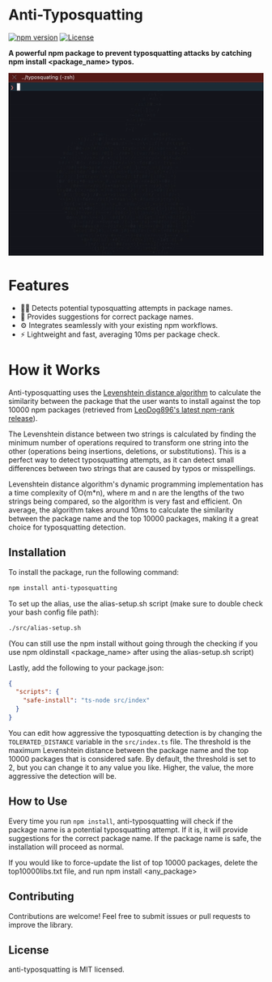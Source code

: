 # Anti-Typosquatting

[![npm version](https://img.shields.io/npm/v/anti-typosquatting.svg)](https://www.npmjs.com/package/anti-typosquatting)
[![License](https://img.shields.io/badge/license-MIT-blue.svg)](https://github.com/your-username/anti-typosquatting/blob/main/LICENSE)

**A powerful npm package to prevent typosquatting attacks by catching npm install <package_name> typos.**

![Example](src/examples/typo.gif)

# Features

- 🕵️‍♀️ Detects potential typosquatting attempts in package names.
- 🧪 Provides suggestions for correct package names.
- ⚙️ Integrates seamlessly with your existing npm workflows.
- ⚡️ Lightweight and fast, averaging 10ms per package check.

# How it Works
Anti-typosquatting uses the [Levenshtein distance algorithm](https://en.wikipedia.org/wiki/Levenshtein_distance) to calculate the similarity between the package that the user wants to install against the top 10000 npm packages (retrieved from [LeoDog896's latest npm-rank release](https://github.com/LeoDog896/npm-rank)).

The Levenshtein distance between two strings is calculated by finding the minimum number of operations required to transform one string into the other (operations being insertions, deletions, or substitutions). This is a perfect way to detect typosquatting attempts, as it can detect small differences between two strings that are caused by typos or misspellings.

Levenshtein distance algorithm's dynamic programming implementation has a time complexity of O(m*n), where m and n are the lengths of the two strings being compared, so the algorithm is very fast and efficient. On average, the algorithm takes around 10ms to calculate the similarity between the package name and the top 10000 packages, making it a great choice for typosquatting detection.

## Installation

To install the package, run the following command:

```bash
npm install anti-typosquatting
```

To set up the alias, use the alias-setup.sh script (make sure to double check your bash config file path):

```bash
./src/alias-setup.sh
```

(You can still use the npm install without going through the checking if you use npm oldinstall <package_name> after using the alias-setup.sh script)

Lastly, add the following to your package.json:

```json
{
  "scripts": {
    "safe-install": "ts-node src/index"
  }
}
```

You can edit how aggressive the typosquatting detection is by changing the `TOLERATED_DISTANCE` variable in the `src/index.ts` file. The threshold is the maximum Levenshtein distance between the package name and the top 10000 packages that is considered safe. By default, the threshold is set to 2, but you can change it to any value you like. Higher, the value, the more aggressive the detection will be.

## How to Use
Every time you run `npm install`, anti-typosquatting will check if the package name is a potential typosquatting attempt. If it is, it will provide suggestions for the correct package name. If the package name is safe, the installation will proceed as normal.

If you would like to force-update the list of top 10000 packages, delete the top10000libs.txt file, and run npm install <any_package>

## Contributing
Contributions are welcome! Feel free to submit issues or pull requests to improve the library.

## License
anti-typosquatting is MIT licensed.

